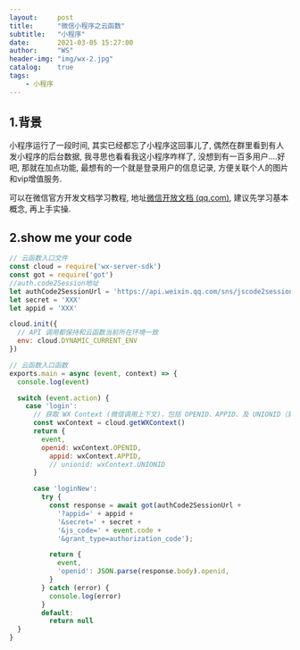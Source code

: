 ```yaml
---
layout:     post
title:      "微信小程序之云函数"
subtitle:   "小程序"
date:       2021-03-05 15:27:00
author:     "WS"
header-img: "img/wx-2.jpg"
catalog:    true
tags:
    - 小程序
---
```


## 1.背景

  小程序运行了一段时间, 其实已经都忘了小程序这回事儿了, 偶然在群里看到有人发小程序的后台数据, 我寻思也看看我这小程序咋样了, 没想到有一百多用户....好吧, 那就在加点功能, 最想有的一个就是登录用户的信息记录, 方便关联个人的图片和vip增值服务.

  可以在微信官方开发文档学习教程, 地址[微信开放文档 (qq.com)](https://developers.weixin.qq.com/miniprogram/dev/wxcloud/basis/getting-started.html), 建议先学习基本概念, 再上手实操.

## 2.show me your code

```javascript
// 云函数入口文件
const cloud = require('wx-server-sdk')
const got = require('got')
//auth.code2Session地址
let authCode2SessionUrl = 'https://api.weixin.qq.com/sns/jscode2session'
let secret = 'XXX'
let appid = 'XXX'

cloud.init({
  // API 调用都保持和云函数当前所在环境一致
  env: cloud.DYNAMIC_CURRENT_ENV
})

// 云函数入口函数
exports.main = async (event, context) => {
  console.log(event)

  switch (event.action) {
    case 'login':
      // 获取 WX Context (微信调用上下文)，包括 OPENID、APPID、及 UNIONID（需满足 UNIONID 获取条件）等信息
      const wxContext = cloud.getWXContext()
      return {
        event,
        openid: wxContext.OPENID,
          appid: wxContext.APPID,
          // unionid: wxContext.UNIONID
      }

      case 'loginNew':
        try {
          const response = await got(authCode2SessionUrl +
            '?appid=' + appid +
            '&secret=' + secret +
            '&js_code=' + event.code +
            '&grant_type=authorization_code');

          return {
            event,
            'openid': JSON.parse(response.body).openid,
          }
        } catch (error) {
          console.log(error)
        }
        default:
          return null
  }
}
```

